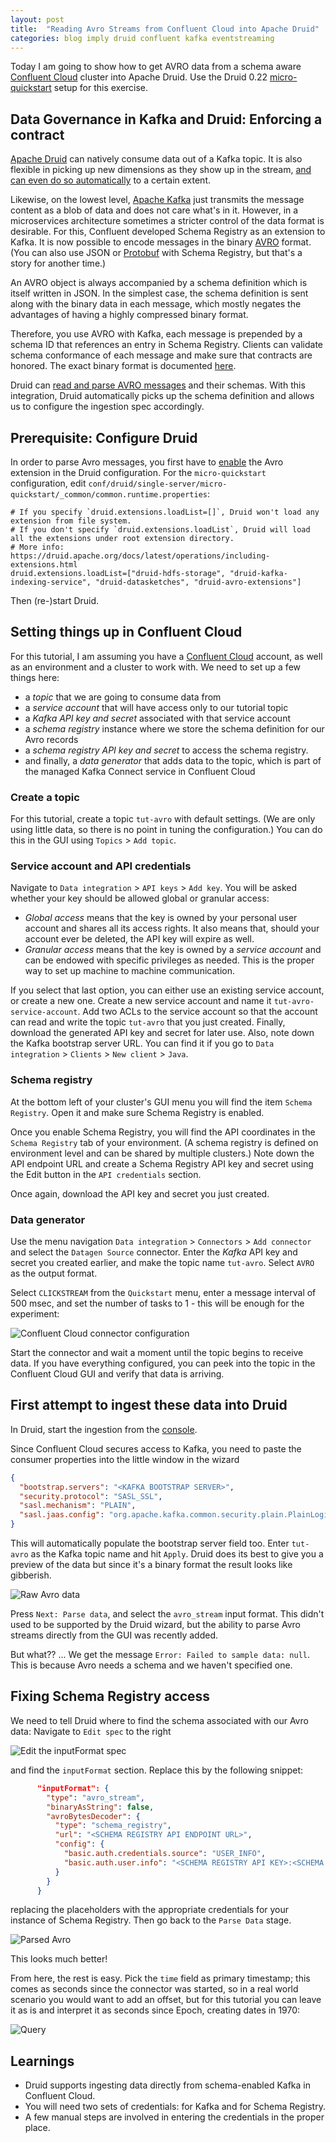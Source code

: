 ```yaml
---
layout: post
title:  "Reading Avro Streams from Confluent Cloud into Apache Druid"
categories: blog imply druid confluent kafka eventstreaming
---
```


Today I am going to show how to get AVRO data from a schema aware [Confluent Cloud](https://confluent.cloud) cluster into Apache Druid. Use the Druid 0.22 [micro-quickstart](https://druid.apache.org/docs/latest/tutorials/index.html) setup for this exercise.

## Data Governance in Kafka and Druid: Enforcing a contract

[Apache Druid](https://druid.apache.org/) can natively consume data out of a Kafka topic. It is also flexible in picking up new dimensions as they show up in the stream, [and can even do so automatically](https://druid.apache.org/docs/latest/ingestion/schema-design.html#schema-less-dimensions) to a certain extent.

Likewise, on the lowest level, [Apache Kafka](https://kafka.apache.org/) just transmits the message content as a blob of data and does not care what's in it. However, in a microservices architecture sometimes a stricter control of the data format is desirable. For this, Confluent developed Schema Registry as an extension to Kafka. It is now possible to encode messages in the binary [AVRO](https://avro.apache.org/) format. (You can also use JSON or [Protobuf](https://developers.google.com/protocol-buffers/) with Schema Registry, but that's a story for another time.)

An AVRO object is always accompanied by a schema definition which is itself written in JSON. In the simplest case, the schema definition is sent along with the binary data in each message, which mostly negates the advantages of having a highly compressed binary format.

Therefore, you use AVRO with Kafka, each message is prepended by a schema ID that references an entry in Schema Registry. Clients can validate schema conformance of each message and make sure that contracts are honored. The exact binary format is documented [here](https://docs.confluent.io/platform/current/schema-registry/serdes-develop/index.html#wire-format).

Druid can [read and parse AVRO messages](https://druid.apache.org/docs/latest/ingestion/data-formats.html#avro-stream) and their schemas. With this integration, Druid automatically picks up the schema definition and allows us to configure the ingestion spec accordingly.

## Prerequisite: Configure Druid

In order to parse Avro messages, you first have to [enable](https://druid.apache.org/docs/0.22.0/development/extensions.html#loading-extensions) the Avro extension in the Druid configuration. For the `micro-quickstart` configuration, edit `conf/druid/single-server/micro-quickstart/_common/common.runtime.properties`:

```properties
# If you specify `druid.extensions.loadList=[]`, Druid won't load any extension from file system.
# If you don't specify `druid.extensions.loadList`, Druid will load all the extensions under root extension directory.
# More info: https://druid.apache.org/docs/latest/operations/including-extensions.html
druid.extensions.loadList=["druid-hdfs-storage", "druid-kafka-indexing-service", "druid-datasketches", "druid-avro-extensions"]
```

Then (re-)start Druid.

## Setting things up in Confluent Cloud

For this tutorial, I am assuming you have a [Confluent Cloud](https://confluent.cloud) account, as well as an environment and a cluster to work with. We need to set up a few things here:
- a _topic_ that we are going to consume data from
- a _service account_ that will have access only to our tutorial topic
- a _Kafka API key and secret_ associated with that service account
- a _schema registry_ instance where we store the schema definition for our Avro records
- a _schema registry API key and secret_ to access the schema registry.
- and finally, a _data generator_ that adds data to the topic, which is part of the managed Kafka Connect service in Confluent Cloud

### Create a topic

For this tutorial, create a topic `tut-avro` with default settings. (We are only using little data, so there is no point in tuning the configuration.) You can do this in the GUI using `Topics` > `Add topic`.

### Service account and API credentials

Navigate to `Data integration` > `API keys` > `Add key`. You will be asked whether your key should be allowed global or granular access:
- _Global access_ means that the key is owned by your personal user account and shares all its access rights. It also means that, should your account ever be deleted, the API key will expire as well.
- _Granular access_ means that the key is owned by a _service account_ and can be endowed with specific privileges as needed. This is the proper way to set up machine to machine communication.

If you select that last option, you can either use an existing service account, or create a new one. Create a new service account and name it `tut-avro-service-account`. Add two ACLs to the service account so that the account can read and write the topic `tut-avro` that you just created. Finally, download the generated API key and secret for later use. Also, note down the Kafka bootstrap server URL. You can find it if you go to `Data integration` > `Clients` > `New client` > `Java`.

### Schema registry

At the bottom left of your cluster's GUI menu you will find the item `Schema Registry`. Open it and make sure Schema Registry is enabled.

Once you enable Schema Registry, you will find the API coordinates in the `Schema Registry` tab of your environment. (A schema registry is defined on environment level and can be shared by multiple clusters.) Note down the API endpoint URL and create a Schema Registry API key and secret using the Edit button in the `API credentials` section.

Once again, download the API key and secret you just created.

### Data generator

Use the menu navigation `Data integration` > `Connectors` > `Add connector` and select the `Datagen Source` connector. Enter the _Kafka_ API key and secret you created earlier, and make the topic name `tut-avro`. Select `AVRO` as the output format.

Select `CLICKSTREAM` from the `Quickstart` menu, enter a message interval of 500 msec, and set the number of tasks to 1 - this will be enough for the experiment:

![Confluent Cloud connector configuration](/assets/2021-10-19-1-confluent-cloud.jpeg)

Start the connector and wait a moment until the topic begins to receive data. If you have everything configured, you can peek into the topic in the Confluent Cloud GUI and verify that data is arriving.

## First attempt to ingest these data into Druid

In Druid, start the ingestion from the [console](http://localhost:8888/unified-console.html#load-data).

Since Confluent Cloud secures access to Kafka, you need to paste the consumer properties into the little window in the wizard

```json
{
  "bootstrap.servers": "<KAFKA BOOTSTRAP SERVER>",
  "security.protocol": "SASL_SSL",
  "sasl.mechanism": "PLAIN",
  "sasl.jaas.config": "org.apache.kafka.common.security.plain.PlainLoginModule  required username=\"<KAFKA API KEY>\" password=\"<KAFKA SECRET>\";"
} 
```
This will automatically populate the bootstrap server field too. Enter `tut-avro` as the Kafka topic name and hit `Apply`. Druid does its best to give you a preview of the data but since it's a binary format the result looks like gibberish.

![Raw Avro data](/assets/2021-10-19-2-load-gibberish.jpeg)

Press `Next: Parse data`, and select the `avro_stream` input format. This didn't used to be supported by the Druid wizard, but the ability to parse Avro streams directly from the GUI was recently added.

But what?? ... We get the message `Error: Failed to sample data: null`. This is because Avro needs a schema and we haven't specified one.

## Fixing Schema Registry access

We need to tell Druid where to find the schema associated with our Avro data: Navigate to `Edit spec` to the right

![Edit the inputFormat spec](/assets/2021-10-19-3-edit-spec.jpeg)

and find the `inputFormat` section. Replace this by the following snippet:
```json
      "inputFormat": {
        "type": "avro_stream",
        "binaryAsString": false,
        "avroBytesDecoder": {
          "type": "schema_registry",
          "url": "<SCHEMA REGISTRY API ENDPOINT URL>",
          "config": {
            "basic.auth.credentials.source": "USER_INFO",
            "basic.auth.user.info": "<SCHEMA REGISTRY API KEY>:<SCHEMA REGISTRY SECRET>"
          }
        }
      }
```
replacing the placeholders with the appropriate credentials for your instance of Schema Registry. Then go back to the `Parse Data` stage.

![Parsed Avro](/assets/2021-10-19-4-load-parsed.jpeg)

This looks much better!

From here, the rest is easy. Pick the `time` field as primary timestamp; this comes as seconds since the connector was started, so in a real world scenario you would want to add an offset, but for this tutorial you can leave it as is and interpret it as seconds since Epoch, creating dates in 1970:

![Query](/assets/2021-10-19-5-query.jpeg)

## Learnings

- Druid supports ingesting data directly from schema-enabled Kafka in Confluent Cloud.
- You will need two sets of credentials: for Kafka and for Schema Registry.
- A few manual steps are involved in entering the credentials in the proper place.
